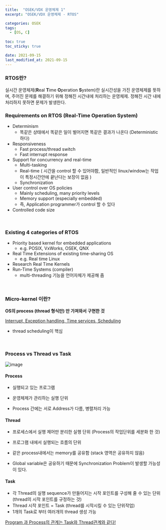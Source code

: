 ```yaml
---
title:  "OSEK/VDX 운영체제 1"
excerpt: "OSEK/VDX 운영체제 - RTOS"

categories: OSEK
tags:
  - [OS, C]
 
toc: true 
toc_sticky: true

date: 2021-09-15
last_modified_at: 2021-09-15
---
```

### RTOS란?

실시간 운영체제(**R**eal **T**ime **O**peration **S**ystem)란 실시간성을 가진 운영체제를 뜻하며, 주어진 문제를 해결하기 위해 정해진 시간내에 처리하는 운영체제. 정해진 시간 내에 처리하지 못하면 문제가 발생한다.



### Requirements on RTOS (Real-Time Operation System)

- Determinism
  - 똑같은 상태에서 똑같은 일이 벌어지면 똑같은 결과가 나온다 (Deterministic 하다)
- Responsiveness
  - Fast process/thread switch
  - Fast interrupt response
- Support for concurrency and real-time
  - Multi-tasking
  - Real-time ( 시간을 control 할 수 있어야함, 일반적인 linux/window는 작업이 특정시간안에 끝난다는 보장이 없음 )
  - Synchronization
- User control over OS policies
  - Mainly scheduling, many priority levels
  - Memory support (especially embedded)
  - 즉, Application programmer가 control 할 수 있다
- Controlled code size

&nbsp;

### Existing 4 categories of RTOS

- Priority based kernel for embedded applications
  - e.g. POSIX, VxWorks, OSEK, QNX
- Real Time Extensions of existing time-sharing OS
  - e.g. Real time Linux
- Research Real Time Kernels
- Run-Time Systems (compiler)
  - multi-threading 기능을 언어자체가 제공해 줌

&nbsp;

### Micro-kernel 이란?

**OS의 process (thread 형식만) 만 가져와서 구현한 것**

<u>Interrupt, Exception handling, Time services, Scheduling</u>

- thread scheduling이 핵심

&nbsp;

### Process vs Thread vs Task

![image](https://user-images.githubusercontent.com/65602371/137358804-900b2bbc-d885-47f4-9d33-df3691b79ca6.png)

#### **Process**

- 실행되고 있는 프로그램
- 운영체제가 관리하는 실행 단위

- Process 간에는 서로 Address가 다름, 병렬처리 가능

#### **Thread**

- 프로세스에서 실행 제어만 분리한 실행 단위 (Process의 작업단위를 세분화 한 것)
- 프로그램 내에서 실행되는 흐름의 단위

- 같은 process내에서는 memory를 공유함 (stack 영역은 공유하지 않음)
- Global variable은 공유하기 때문에 Synchronization Problem이 발생할 가능성이 있다.

#### **Task**

- 각 Thread의 실행 sequence가 만들어지는 시작 포인트를 구성해 줄 수 있는 단위 (thread의 시작 포인트를 규정하는 것)
- Thread 시작 포인트 = Task (thread를 시작시킬 수 있는 단위작업)
- 1개의 Task로 부터 여러개의 thread 생성 가능

<u>Program 과 Process의 관계는 Task와 Thread관계와 같다!</u>
